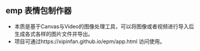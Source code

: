 ## emp 表情包制作器

- 本质是基于Canvas与Video的图像处理工具，可以将图像或者视频进行导入后生成各式各样的图片文件并导出。
- 项目可通过https://xipinfan.github.io/epm/app.html 访问使用。
